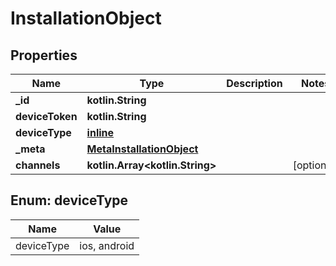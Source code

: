 
# InstallationObject

## Properties
Name | Type | Description | Notes
------------ | ------------- | ------------- | -------------
**_id** | **kotlin.String** |  | 
**deviceToken** | **kotlin.String** |  | 
**deviceType** | [**inline**](#DeviceTypeEnum) |  | 
**_meta** | [**MetaInstallationObject**](MetaInstallationObject.md) |  | 
**channels** | **kotlin.Array&lt;kotlin.String&gt;** |  |  [optional]


<a name="DeviceTypeEnum"></a>
## Enum: deviceType
Name | Value
---- | -----
deviceType | ios, android



